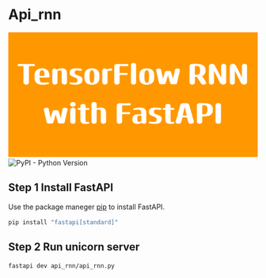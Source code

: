 # Api_rnn
![alt text](TensorFlow_RNNwith_FastAPI.png)
![PyPI - Python Version](https://img.shields.io/pypi/pyversions/latest)

## Step 1 Install FastAPI
Use the package maneger [pip](https://pip.pypa.io/en/stable/installation/) to install FastAPI.
```bash
pip install "fastapi[standard]"
```
## Step 2 Run unicorn server
```bash
fastapi dev api_rnn/api_rnn.py
```